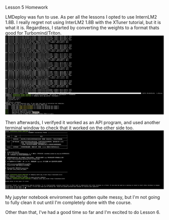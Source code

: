Lesson 5 Homework

LMDeploy was fun to use. As per all the lessons I opted to use InternLM2 1.8B.
I really regret not using InterLM2 1.8B with the XTuner tutorial, but it is what it is.
Regardless, I started by converting the weights to a format thats good for Turbomind/Triton. 
![image](Assets/screenshot4.png)

Then afterwards, I verifyed it worked as an API program, and used another terminal window to check that it worked on the other side too.
![image](Assets/screenshot3.png)

My jupyter notebook enviroment has gotten quite messy, but I'm not going to fully clean it out until I'm completely done with the course.

Other than that, I've had a good time so far and I'm excited to do Lesson 6.
